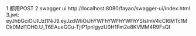 1.都用POST
2.swagger ui  http://localhost:8080/fayao/swagger-ui/index.html
3.jwt: eyJhbGciOiJIUzI1NiJ9.eyJzdWIiOiJhYWFhYWFhYWFhYSIsImV4cCI6MTc1MDk0MzI1OH0.U_T6EAueGCu-TjIP1pnIgyzU0H1Fm2e8KVMM4R9FsQI
